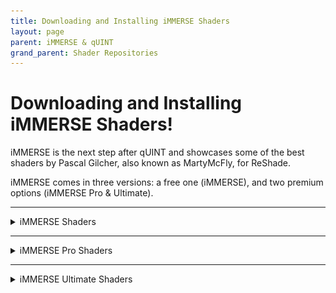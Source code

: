 ```yaml
---
title: Downloading and Installing iMMERSE Shaders
layout: page
parent: iMMERSE & qUINT
grand_parent: Shader Repositories
---
```


# Downloading and Installing iMMERSE Shaders!

iMMERSE is the next step after qUINT and showcases some of the best shaders by Pascal Gilcher, also known as MartyMcFly, for ReShade.

iMMERSE comes in three versions: a free one (iMMERSE), and two premium options (iMMERSE Pro & Ultimate).

---

<details markdown="block">
<summary>iMMERSE Shaders</summary>

iMMERSE is the core collection of shaders from Pascal. 

You can find these shaders [on GitHub](https://github.com/martymcmodding/iMMERSE) and they're freely accessible to all.

<details markdown="block">
<summary>Installing iMMERSE Public GitHub Shaders</summary>

Setting up iMMERSE shaders is straightforward. Just use the ReShade Installer and choose `iMMERSE` at the shader installation portion of the installer!

If you need information on installing shaders through the ReShade Installer, refer to our guide on [installing ReShade and it's shaders through the ReShade Installer!](https://guides.martysmods.com/docs/reshade/#:~:text=Shaders%20are%20what%20makes%20ReShade%20so%20valuable%20to%20it%E2%80%99s%20users.%20They%E2%80%99re%20the%20effects%20that%20you%20can%20toggle%20on%20and%20configure%20to%20get%20the%20specific%20look%20you%20want%20per%20game!)

</details>

</details>

---

<details markdown="block">
<summary>iMMERSE Pro Shaders</summary>

iMMERSE Pro is a premium collection of Pascal's shaders, available to members of the `Raytracers` tier [on Pascal's Patreon.](http://www.patreon.com/mcflypg)

For $5 USD, you can access this suite, which offers an array of shaders showcased on [MartysMods.com](https://martysmods.com)

<details markdown="block">
<summary>Downloading iMMERSE Pro Shaders</summary>

To access the iMMERSE Pro Shaders, ensure you're a current subscriber to [Pascal's Patreon at the $5 USD Raytracers tier.](http://www.patreon.com/mcflypg) 

Once subscribed, you retain the shader files indefinitely, provided you don’t delete them. 

If desired, you're free to end your subscription anytime.

The shaders are available on [Pascal's Discord (PGHUB)](https://discord.com/invite/wY49KMxjHT). 

For members with the right permissions, the channel [#downloads-level-1](https://discord.com/channels/494578207505514496/494599998059839498) becomes visible. This channel houses the iMMERSE Pro shaders, including iMMERSE Pro RTGI, ready for download.

</details>

<details markdown ="block">
<summary>Installing iMMERSE Pro Shaders</summary>

Once you've obtained access to the Raytracers tier and have downloaded the iMMERSE Pro archive, the installation process is straightforward with a simple drag-and-drop action. 

Here's a step-by-step guide:

---

### Step 1: Opening the iMMERSE Pro Archive
Open the iMMERSE Pro archive:
![Image](./images/immerse/immerse_pro_archive.jpg) 

---

### Step 2: Opening the `ReShade-Shaders` Folder
Navigate to the `ReShade-Shaders` folder in your game directory:
![Image](./images/immerse/reshade_shaders_folder.jpg) 

* If you're unsure where your game directory is located, please see our guide on [how to locate your game's executable](https://guides.martysmods.com/docs/special_other/finding_your_game_executable.html) for assistance!

---

### Step 3: Combining the Proper Folders in `ReShade-Shaders`
Combine the `Shaders` and `Textures` Folders from the iMMERSE Pro archive with the `ReShade-Shaders` Directory:
![Image](./images/immerse/shaders_drag_merge.jpg) 

   * Should a prompt ask you to overwrite existing files in the `ReShade-Shaders` directory, please proceed with the overwrite.

</details>

<details markdown="block">
<summary>Patreon Roles not Updating in Discord</summary>

If you're encountering difficulties in accessing the iMMERSE Pro archive due to role permissions, follow these steps to rectify the issue:

---

### Step 1: Open Patreon's `Connected Apps` Settings
Navigate to [Patreon's 'Connected Apps' Settings](https://www.patreon.com/settings/apps/)

---

### Step 2: Navigate to the Discord Account Connections
Click the `Discord` Icon:
![Image](./images/immerse/patreon_discord_icon.jpg) 

---

### Step 3: Disconnect your Discord Account
Click `Disconnect` to remove your Discord Account from Patreon:
![Image](./images/immerse/patreon_disconnect_discord.jpg)

---

### Step 4: Reconnecting your Discord Account
Select `Connect` and sign into Your Discord account:
![Image](./images/immerse/patreon_connect_discord.jpg)

---

### Step 5: Grant Discord Permissions for Patreon
Grant Permission by Clicking `Authorize`:
![Image](./images/immerse/discord_authorize.jpg)

---

### Step 6: Check Your Role Access
Finally, verify your updated roles within the PGHub Discord Server.

Note: If you still do not have your Patreon roles in Discord, please leave the Discord server and then rejoin through Patreon!

</details>

</details>

---

<details markdown="block">
<summary>iMMERSE Ultimate Shaders</summary>

Coming soon TM >:)

</details>
